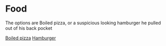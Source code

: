 # Food

The options are Boiled pizza, or a suspicious looking hamburger he pulled out of his back pocket

[Boiled pizza](./death2.md)
[Hamburger](./parachute.md)